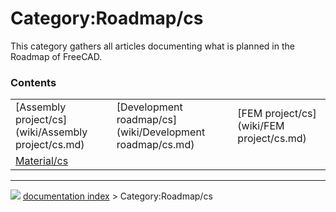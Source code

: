 # Category:Roadmap/cs
This category gathers all articles documenting what is planned in the Roadmap of FreeCAD.

### Contents

|     |     |     |
| --- | --- | --- |
| [Assembly project/cs](wiki/Assembly project/cs.md) | [Development roadmap/cs](wiki/Development roadmap/cs.md) | [FEM project/cs](wiki/FEM project/cs.md) |
| [Material/cs](wiki/Material/cs.md) |



---
![](images/Right_arrow.png) [documentation index](../README.md) > Category:Roadmap/cs
